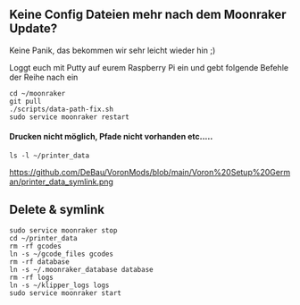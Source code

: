 
## Keine Config Dateien mehr nach dem Moonraker Update?

Keine Panik, das bekommen wir sehr leicht wieder hin ;)

Loggt euch mit Putty auf eurem Raspberry Pi ein und gebt folgende Befehle der Reihe nach ein

```
cd ~/moonraker
git pull
./scripts/data-path-fix.sh
sudo service moonraker restart
```



#### Drucken nicht möglich, Pfade nicht vorhanden etc.....

```
ls -l ~/printer_data
```
https://github.com/DeBau/VoronMods/blob/main/Voron%20Setup%20German/printer_data_symlink.png

Delete & symlink
----------------
```
sudo service moonraker stop
cd ~/printer_data
rm -rf gcodes
ln -s ~/gcode_files gcodes
rm -rf database
ln -s ~/.moonraker_database database
rm -rf logs
ln -s ~/klipper_logs logs
sudo service moonraker start
```

